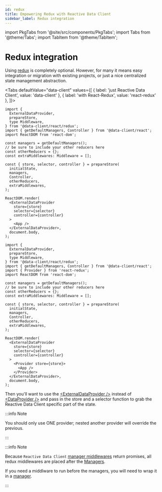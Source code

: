 ```yaml
---
id: redux
title: Empowering Redux with Reactive Data Client
sidebar_label: Redux integration
---
```


import PkgTabs from '@site/src/components/PkgTabs';
import Tabs from '@theme/Tabs';
import TabItem from '@theme/TabItem';

# Redux integration

Using [redux](https://redux.js.org/) is completely optional. However, for many it means easy integration or migration
with existing projects, or just a nice centralized state management abstraction.

<Tabs
defaultValue="data-client"
values={[
{ label: 'just Reactive Data Client', value: 'data-client' },
{ label: 'with React-Redux', value: 'react-redux' },
]}>
<TabItem value="data-client">

```tsx title="index.tsx"
import {
  ExternalDataProvider,
  prepareStore,
  type Middleware,
} from '@data-client/react/redux';
import { getDefaultManagers, Controller } from '@data-client/react';
import ReactDOM from 'react-dom';

const managers = getDefaultManagers();
// be sure to include your other reducers here
const otherReducers = {};
const extraMiddlewares: Middleware = [];

const { store, selector, controller } = prepareStore(
  initialState,
  managers,
  Controller,
  otherReducers,
  extraMiddlewares,
);

ReactDOM.render(
  <ExternalDataProvider
    store={store}
    selector={selector}
    controller={controller}
  >
    <App />
  </ExternalDataProvider>,
  document.body,
);
```

</TabItem>
<TabItem value="react-redux">

```tsx title="index.tsx"
import {
  ExternalDataProvider,
  prepareStore,
  type Middleware,
} from '@data-client/react/redux';
import { getDefaultManagers, Controller } from '@data-client/react';
import { Provider } from 'react-redux';
import ReactDOM from 'react-dom';

const managers = getDefaultManagers();
// be sure to include your other reducers here
const otherReducers = {};
const extraMiddlewares: Middleware = [];

const { store, selector, controller } = prepareStore(
  initialState,
  managers,
  Controller,
  otherReducers,
  extraMiddlewares,
);

ReactDOM.render(
  <ExternalDataProvider
    store={store}
    selector={selector}
    controller={controller}
  >
    <Provider store={store}>
      <App />
    </Provider>
  </ExternalDataProvider>,
  document.body,
);
```

</TabItem>
</Tabs>

Then you'll want to use the [&lt;ExternalDataProvider /\>](../api/ExternalDataProvider.md) instead of
[&lt;DataProvider /\>](../api/DataProvider.md) and pass in the store and a selector function to grab
the Reactive Data Client specific part of the state.

:::info Note

You should only use ONE provider; nested another provider will override the previous.

:::

:::info Note

Because `Reactive Data Client` [manager middlewares](../api/Manager.md#getmiddleware) return promises,
all redux middlewares are placed after the [Managers](../concepts/managers.md).

If you need a middlware to run before the managers, you will need to wrap it in a [manager](../api/Manager.md).

:::
